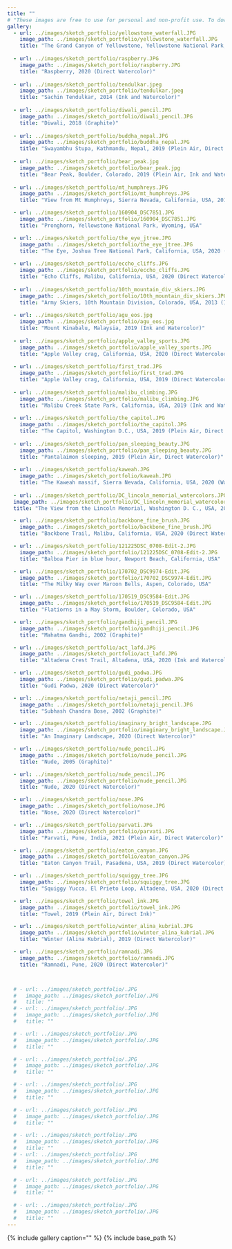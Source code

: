 ```yaml
---
title: ""
# "These images are free to use for personal and non-profit use. To download high resolution, right click on the image and select 'Save Image As'."
gallery:
  - url: ../images/sketch_portfolio/yellowstone_waterfall.JPG
    image_path: ../images/sketch_portfolio/yellowstone_waterfall.JPG
    title: "The Grand Canyon of Yellowstone, Yellowstone National Park, Wyoming, USA, 2020 (Ink and Watercolor)" 
  
  - url: ../images/sketch_portfolio/raspberry.JPG
    image_path: ../images/sketch_portfolio/raspberry.JPG
    title: "Raspberry, 2020 (Direct Watercolor)"
  
  - url: ../images/sketch_portfolio/tendulkar.jpeg
    image_path: ../images/sketch_portfolio/tendulkar.jpeg
    title: "Sachin Tendulkar, 2014 (Ink and Watercolor)"
  
  - url: ../images/sketch_portfolio/diwali_pencil.JPG
    image_path: ../images/sketch_portfolio/diwali_pencil.JPG
    title: "Diwali, 2018 (Graphite)"
  
  - url: ../images/sketch_portfolio/buddha_nepal.JPG
    image_path: ../images/sketch_portfolio/buddha_nepal.JPG
    title: "Swayambhu Stupa, Kathmandu, Nepal, 2019 (Plein Air, Direct Watercolor)"    
  
  - url: ../images/sketch_portfolio/bear_peak.jpg
    image_path: ../images/sketch_portfolio/bear_peak.jpg
    title: "Bear Peak, Boulder, Colorado, 2019 (Plein Air, Ink and Watercolor)"
  
  - url: ../images/sketch_portfolio/mt_humphreys.JPG
    image_path: ../images/sketch_portfolio/mt_humphreys.JPG
    title: "View from Mt Humphreys, Sierra Nevada, California, USA, 2019 (Ink and Watercolor)"      

  - url: ../images/sketch_portfolio/160904_DSC7851.JPG
    image_path: ../images/sketch_portfolio/160904_DSC7851.JPG
    title: "Pronghorn, Yellowstone National Park, Wyoming, USA"    

  - url: ../images/sketch_portfolio/the_eye_jtree.JPG
    image_path: ../images/sketch_portfolio/the_eye_jtree.JPG
    title: "The Eye, Joshua Tree National Park, California, USA, 2020 (Plein Air, Direct Watercolor)"      
    
  - url: ../images/sketch_portfolio/eccho_cliffs.JPG
    image_path: ../images/sketch_portfolio/eccho_cliffs.JPG
    title: "Echo Cliffs, Malibu, California, USA, 2020 (Direct Watercolor)"
  
  - url: ../images/sketch_portfolio/10th_mountain_div_skiers.JPG
    image_path: ../images/sketch_portfolio/10th_mountain_div_skiers.JPG
    title: "Army Skiers, 10th Mountain Division, Colorado, USA, 2013 (Ink and Watercolor)"
  
  - url: ../images/sketch_portfolio/agu_eos.jpg
    image_path: ../images/sketch_portfolio/agu_eos.jpg
    title: "Mount Kinabalu, Malaysia, 2019 (Ink and Watercolor)"
  
  - url: ../images/sketch_portfolio/apple_valley_sports.JPG
    image_path: ../images/sketch_portfolio/apple_valley_sports.JPG
    title: "Apple Valley crag, California, USA, 2020 (Direct Watercolor)"
  
  - url: ../images/sketch_portfolio/first_trad.JPG
    image_path: ../images/sketch_portfolio/first_trad.JPG
    title: "Apple Valley crag, California, USA, 2019 (Direct Watercolor)"
  
  - url: ../images/sketch_portfolio/malibu_climbing.JPG
    image_path: ../images/sketch_portfolio/malibu_climbing.JPG
    title: "Malibu Creek State Park, California, USA, 2019 (Ink and Watercolor)"
  
  - url: ../images/sketch_portfolio/the_capitol.JPG
    image_path: ../images/sketch_portfolio/the_capitol.JPG
    title: "The Capitol, Washington D.C., USA, 2019 (Plein Air, Direct Watercolor)"
  
  - url: ../images/sketch_portfolio/pan_sleeping_beauty.JPG
    image_path: ../images/sketch_portfolio/pan_sleeping_beauty.JPG
    title: "Pantalaimon sleeping, 2019 (Plein Air, Direct Watercolor)"
  
  - url: ../images/sketch_portfolio/kaweah.JPG
    image_path: ../images/sketch_portfolio/kaweah.JPG
    title: "The Kaweah massif, Sierra Nevada, California, USA, 2020 (Watercolor)"
  
  - url: ../images/sketch_portfolio/DC_lincoln_memorial_watercolors.JPG
  image_path: ../images/sketch_portfolio/DC_lincoln_memorial_watercolors.JPG
  title: "The View from the Lincoln Memorial, Washington D. C., USA, 2019 (Watercolor)"     

  - url: ../images/sketch_portfolio/backbone_fine_brush.JPG
    image_path: ../images/sketch_portfolio/backbone_fine_brush.JPG
    title: "Backbone Trail, Malibu, California, USA, 2020 (Direct Watercolor)"

  - url: ../images/sketch_portfolio/121225DSC_0708-Edit-2.JPG
    image_path: ../images/sketch_portfolio/121225DSC_0708-Edit-2.JPG
    title: "Balboa Pier in blue hour, Newport Beach, California, USA"

  - url: ../images/sketch_portfolio/170702_DSC9974-Edit.JPG
    image_path: ../images/sketch_portfolio/170702_DSC9974-Edit.JPG
    title: "The Milky Way over Maroon Bells, Aspen, Colorado, USA"      

  - url: ../images/sketch_portfolio/170519_DSC9584-Edit.JPG
    image_path: ../images/sketch_portfolio/170519_DSC9584-Edit.JPG
    title: "Flatiorns in a May Storm, Boulder, Colorado, USA"     

  - url: ../images/sketch_portfolio/gandhiji_pencil.JPG
    image_path: ../images/sketch_portfolio/gandhiji_pencil.JPG
    title: "Mahatma Gandhi, 2002 (Graphite)"    

  - url: ../images/sketch_portfolio/act_lafd.JPG
    image_path: ../images/sketch_portfolio/act_lafd.JPG
    title: "Altadena Crest Trail, Altadena, USA, 2020 (Ink and Watercolor)"      

  - url: ../images/sketch_portfolio/gudi_padwa.JPG
    image_path: ../images/sketch_portfolio/gudi_padwa.JPG
    title: "Gudi Padwa, 2020 (Direct Watercolor)"     

  - url: ../images/sketch_portfolio/netaji_pencil.JPG
    image_path: ../images/sketch_portfolio/netaji_pencil.JPG
    title: "Subhash Chandra Bose, 2002 (Graphite)"             

  - url: ../images/sketch_portfolio/imaginary_bright_landscape.JPG
    image_path: ../images/sketch_portfolio/imaginary_bright_landscape.JPG
    title: "An Imaginary Landscape, 2020 (Direct Watercolor)"     

  - url: ../images/sketch_portfolio/nude_pencil.JPG
    image_path: ../images/sketch_portfolio/nude_pencil.JPG
    title: "Nude, 2005 (Graphite)"     

  - url: ../images/sketch_portfolio/nude_pencil.JPG
    image_path: ../images/sketch_portfolio/nude_pencil.JPG
    title: "Nude, 2020 (Direct Watercolor)"   

  - url: ../images/sketch_portfolio/nose.JPG
    image_path: ../images/sketch_portfolio/nose.JPG
    title: "Nose, 2020 (Direct Watercolor)"      

  - url: ../images/sketch_portfolio/parvati.JPG
    image_path: ../images/sketch_portfolio/parvati.JPG
    title: "Parvati, Pune, India, 2021 (Plein Air, Direct Watercolor)"     

  - url: ../images/sketch_portfolio/eaton_canyon.JPG
    image_path: ../images/sketch_portfolio/eaton_canyon.JPG
    title: "Eaton Canyon Trail, Pasadena, USA, 2019 (Direct Watercolor)"    

  - url: ../images/sketch_portfolio/squiggy_tree.JPG
    image_path: ../images/sketch_portfolio/squiggy_tree.JPG
    title: "Squiggy Yucca, El Prieto Loop, Altadena, USA, 2020 (Direct Watercolor)"      

  - url: ../images/sketch_portfolio/towel_ink.JPG
    image_path: ../images/sketch_portfolio/towel_ink.JPG
    title: "Towel, 2019 (Plein Air, Direct Ink)"     

  - url: ../images/sketch_portfolio/winter_alina_kubrial.JPG
    image_path: ../images/sketch_portfolio/winter_alina_kubrial.JPG
    title: "Winter (Alina Kubrial), 2019 (Direct Watercolor)"   

  - url: ../images/sketch_portfolio/ramnadi.JPG
    image_path: ../images/sketch_portfolio/ramnadi.JPG
    title: "Ramnadi, Pune, 2020 (Direct Watercolor)"      



  # - url: ../images/sketch_portfolio/.JPG
  #   image_path: ../images/sketch_portfolio/.JPG
  #   title: ""    
  # - url: ../images/sketch_portfolio/.JPG
  #   image_path: ../images/sketch_portfolio/.JPG
  #   title: ""      

  # - url: ../images/sketch_portfolio/.JPG
  #   image_path: ../images/sketch_portfolio/.JPG
  #   title: ""     

  # - url: ../images/sketch_portfolio/.JPG
  #   image_path: ../images/sketch_portfolio/.JPG
  #   title: ""   

  # - url: ../images/sketch_portfolio/.JPG
  #   image_path: ../images/sketch_portfolio/.JPG
  #   title: ""      

  # - url: ../images/sketch_portfolio/.JPG
  #   image_path: ../images/sketch_portfolio/.JPG
  #   title: ""     

  # - url: ../images/sketch_portfolio/.JPG
  #   image_path: ../images/sketch_portfolio/.JPG
  #   title: ""    
  # - url: ../images/sketch_portfolio/.JPG
  #   image_path: ../images/sketch_portfolio/.JPG
  #   title: ""      

  # - url: ../images/sketch_portfolio/.JPG
  #   image_path: ../images/sketch_portfolio/.JPG
  #   title: ""     

  # - url: ../images/sketch_portfolio/.JPG
  #   image_path: ../images/sketch_portfolio/.JPG
  #   title: ""   
---
```

{% include gallery caption="" %}
{% include base_path %}

